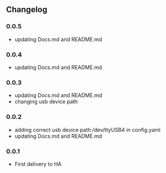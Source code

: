 ## Changelog

### 0.0.5
- updating Docs.md and README.md

### 0.0.4
- updating Docs.md and README.md

### 0.0.3
- updating Docs.md and README.md
- changing usb device path

### 0.0.2
- adding correct usb device path /dev/ttyUSB4 in config.yaml
- updating Docs.md and README.md

### 0.0.1

- First delivery to HA
